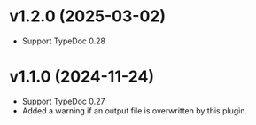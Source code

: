 # v1.2.0 (2025-03-02)

- Support TypeDoc 0.28

# v1.1.0 (2024-11-24)

- Support TypeDoc 0.27
- Added a warning if an output file is overwritten by this plugin.
